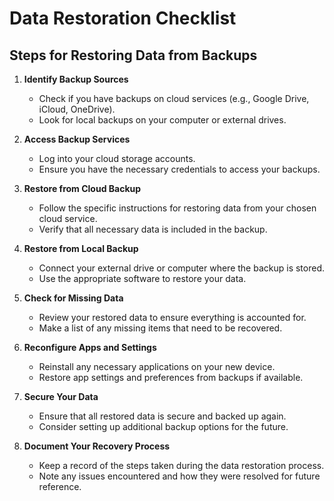 # Data Restoration Checklist

## Steps for Restoring Data from Backups

1. **Identify Backup Sources**
   - Check if you have backups on cloud services (e.g., Google Drive, iCloud, OneDrive).
   - Look for local backups on your computer or external drives.

2. **Access Backup Services**
   - Log into your cloud storage accounts.
   - Ensure you have the necessary credentials to access your backups.

3. **Restore from Cloud Backup**
   - Follow the specific instructions for restoring data from your chosen cloud service.
   - Verify that all necessary data is included in the backup.

4. **Restore from Local Backup**
   - Connect your external drive or computer where the backup is stored.
   - Use the appropriate software to restore your data.

5. **Check for Missing Data**
   - Review your restored data to ensure everything is accounted for.
   - Make a list of any missing items that need to be recovered.

6. **Reconfigure Apps and Settings**
   - Reinstall any necessary applications on your new device.
   - Restore app settings and preferences from backups if available.

7. **Secure Your Data**
   - Ensure that all restored data is secure and backed up again.
   - Consider setting up additional backup options for the future.

8. **Document Your Recovery Process**
   - Keep a record of the steps taken during the data restoration process.
   - Note any issues encountered and how they were resolved for future reference.